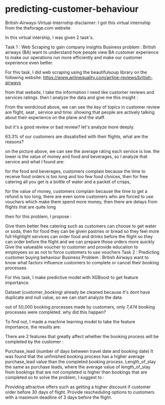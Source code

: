 # predicting-customer-behaviour

British-Airways-Virtual-Internship
disclaimer: I got this virtual internship from the theforage.com website

In this virtual intership, I was given 2 task's.

Task 1 : Web Scraping to gain company insights
Business problem : British airways (BA) want to understand how people view BA customer experience to make our operations run more efficiently and make our customer experience even better.

For this task, I did web scraping using the beautifulsoup library on the following website: https://www.airlinequality.com/airline-reviews/british-airways

from that website, I take the information I need like customer reviews and services ratings. then I analyze the data and give me this insight :

From the wordcloud above, we can see the key of topics in customer review are flight, seat , service and time. showing that people are actively talking about their experience on the plane and the staff.

but it's a good review or bad review? let's analyze more deeply.

63.3% of our customers are dissatisfied with their flights, what are the reasons?

on the picture above, we can see the average rating each service is low. the lower is the value of money and food and beverages, so I analyze that service and what I found are:

for the food and beverages, customers complain because the time to receive food orders is too long and too few food choices, then for free catering all you get is a bottle of water and a packet of crisps,

for the value of money, customers complain because the time to get a refund is too long, there are even some customers who are forced to use vouchers which make them spend more money, then there are delays from flights that are quite long

then for this problem, I propose :

Give them better free catering such as customers can choose to get water or soda, then for food they can be given pastries or bread so they feel more full
Highlight services can order food and drinks before the flight so they can order before the flight and we can prepare those orders more quickly
Give the valueable voucher to customer and provide education to employees so as not to force customers to use vouchers
Task 2 : Predicting customer buying behaviour
Business Problem : British Airways want to know what factors influence customers to complete or cancel their booking processes.

For this task, I make predictive model with XGBoost to get feature importance.

Dataset (customer_booking) already be cleaned because it's dont have duplicate and null value, so we can start analyze the data.

out of 50,000 booking processes made by customers, only 7,474 booking processes were completed. why did this happen?

To find out, I made a machine learning model to take the feature importance, the results are:


There are 2 features that greatly affect whether the booking process will be completed by the customer :

Purchase_lead (number of days between travel date and booking date) It was found that the unfinished booking process has a higher average purchase_lead value than the completed booking process.
Length_of_stay the same as purchase leads, where the average value of length_of_stay from bookings that are not completed is higher than bookings that are completed
so to solve the problem, I suggest to :

Providing attractive offers such as getting a higher discount if customer order before 30 days of flight.
Provide rescheduling options to customers with a maximum deadline of 3 days before the flight.

